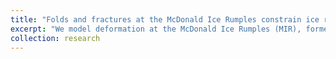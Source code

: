 ```yaml
---
title: "Folds and fractures at the McDonald Ice Rumples constrain ice rheology and criterion for failure."
excerpt: "We model deformation at the McDonald Ice Rumples (MIR), formed as the Brunt Ice Shelf is grounded into a bathymetric high. The MIR are characterized by concentric folds intersected by radial fractures, implying viscous and brittle behavior, respectively. We interpret these features to constrain ice rheology and strength."
collection: research
---
```

